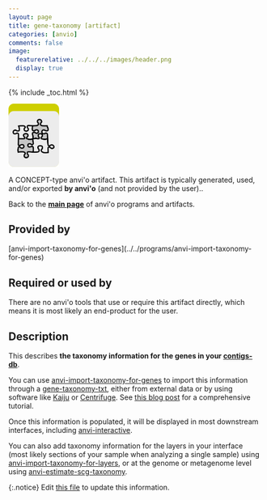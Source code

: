 ```yaml
---
layout: page
title: gene-taxonomy [artifact]
categories: [anvio]
comments: false
image:
  featurerelative: ../../../images/header.png
  display: true
---
```



{% include _toc.html %}


<img src="../../images/icons/CONCEPT.png" alt="CONCEPT" style="width:100px; border:none" />

A CONCEPT-type anvi'o artifact. This artifact is typically generated, used, and/or exported **by anvi'o** (and not provided by the user)..

Back to the **[main page](../../)** of anvi'o programs and artifacts.

## Provided by


<p style="text-align: left" markdown="1"><span class="artifact-p">[anvi-import-taxonomy-for-genes](../../programs/anvi-import-taxonomy-for-genes)</span></p>


## Required or used by


There are no anvi'o tools that use or require this artifact directly, which means it is most likely an end-product for the user.


## Description

This describes **the taxonomy information for the genes in your <span class="artifact-n">[contigs-db](/software/anvio/help/artifacts/contigs-db)</span>**. 

You can use <span class="artifact-n">[anvi-import-taxonomy-for-genes](/software/anvio/help/programs/anvi-import-taxonomy-for-genes)</span> to import this information through a <span class="artifact-n">[gene-taxonomy-txt](/software/anvio/help/artifacts/gene-taxonomy-txt)</span>, either from external data or by using software like [Kaiju](https://github.com/bioinformatics-centre/kaiju) or [Centrifuge](https://github.com/infphilo/centrifuge). See [this blog post](http://merenlab.org/2016/06/18/importing-taxonomy/) for a comprehensive tutorial. 

Once this information is populated, it will be displayed in most downstream interfaces, including <span class="artifact-n">[anvi-interactive](/software/anvio/help/programs/anvi-interactive)</span>. 

You can also add taxonomy information for the layers in your interface (most likely sections of your sample when analyzing a single sample) using <span class="artifact-n">[anvi-import-taxonomy-for-layers](/software/anvio/help/programs/anvi-import-taxonomy-for-layers)</span>, or at the genome or metagenome level using <span class="artifact-n">[anvi-estimate-scg-taxonomy](/software/anvio/help/programs/anvi-estimate-scg-taxonomy)</span>. 


{:.notice}
Edit [this file](https://github.com/merenlab/anvio/tree/master/anvio/docs/artifacts/gene-taxonomy.md) to update this information.

